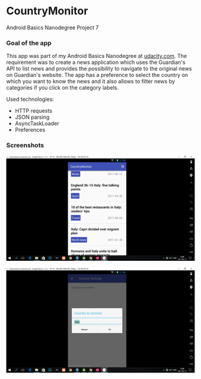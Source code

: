 # CountryMonitor
Android Basics Nanodegree Project 7

### Goal of the app
This app was part of my Android Basics Nanodegree at <a href="http://udacity.com">udacity.com</a>. The requirement was to create a news application which uses the Guardian's API to list news and provides the possibility to navigate to the original news on Guardian's website. The app has a preference to select the country on which you want to know the news and it also allows to filter news by categories if you click on the category labels.

Used technologies:
- HTTP requests
- JSON parsing
- AsyncTaskLoader
- Preferences

### Screenshots
![Screenshot1](https://github.com/matewiszt/CountryMonitor/raw/master/Screenshot_2017-06-13_23.08.41.png)

![Screenshot2](https://github.com/matewiszt/CountryMonitor/raw/master/Screenshot_2017-06-13_23.08.47.png)
